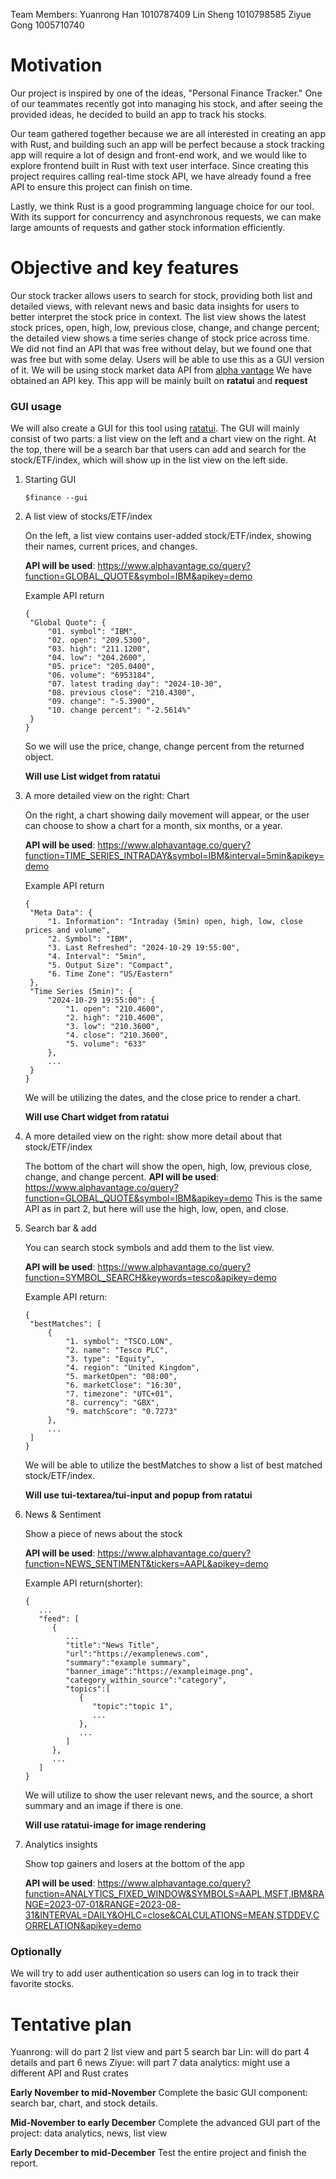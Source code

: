 Team Members:
Yuanrong Han 1010787409
Lin Sheng 1010798585
Ziyue Gong 1005710740

<!-- API Key: 08GJX8AILBFV6R98
https://www.alphavantage.co/documentation/ -->

# Motivation

Our project is inspired by one of the ideas, "Personal Finance Tracker." One of our teammates recently got into managing his stock, and after seeing the provided ideas, he decided to build an app to track his stocks.

Our team gathered together because we are all interested in creating an app with Rust, and building such an app will be perfect because a stock tracking app will require a lot of design and front-end work, and we would like to explore frontend built in Rust with text user interface. Since creating this project requires calling real-time stock API, we have already found a free API to ensure this project can finish on time.

​​Lastly, we think Rust is a good programming language choice for our tool. With its support for concurrency and asynchronous requests, we can make large amounts of requests and gather stock information efficiently.

# Objective and key features

Our stock tracker allows users to search for stock, providing both list and detailed views, with relevant news and basic data insights for users to better interpret the stock price in context. The list view shows the latest stock prices, open, high, low, previous close, change, and change percent; the detailed view shows a time series change of stock price across time. We did not find an API that was free without delay, but we found one that was free but with some delay.
Users will be able to use this as a GUI version of it.
We will be using stock market data API from [alpha vantage](https://www.alphavantage.co/documentation/)
We have obtained an API key.
This app will be mainly built on **ratatui** and **request**

### GUI usage

We will also create a GUI for this tool using [ratatui](https://ratatui.rs/). The GUI will mainly consist of two parts: a list view on the left and a chart view on the right. At the top, there will be a search bar that users can add and search for the stock/ETF/index, which will show up in the list view on the left side.

1. Starting GUI

   `$finance --gui`

2. A list view of stocks/ETF/index

   On the left, a list view contains user-added stock/ETF/index, showing their names, current prices, and changes.

   **API will be used**: https://www.alphavantage.co/query?function=GLOBAL_QUOTE&symbol=IBM&apikey=demo

   Example API return

   ```
   {
    "Global Quote": {
        "01. symbol": "IBM",
        "02. open": "209.5300",
        "03. high": "211.1200",
        "04. low": "204.2600",
        "05. price": "205.0400",
        "06. volume": "6953184",
        "07. latest trading day": "2024-10-30",
        "08. previous close": "210.4300",
        "09. change": "-5.3900",
        "10. change percent": "-2.5614%"
    }
   }
   ```

   So we will use the price, change, change percent from the returned object.

   **Will use List widget from ratatui**

3. A more detailed view on the right: Chart

   On the right, a chart showing daily movement will appear, or the user can choose to show a chart for a month, six months, or a year.

   **API will be used**: https://www.alphavantage.co/query?function=TIME_SERIES_INTRADAY&symbol=IBM&interval=5min&apikey=demo

   Example API return

   ```
   {
    "Meta Data": {
        "1. Information": "Intraday (5min) open, high, low, close prices and volume",
        "2. Symbol": "IBM",
        "3. Last Refreshed": "2024-10-29 19:55:00",
        "4. Interval": "5min",
        "5. Output Size": "Compact",
        "6. Time Zone": "US/Eastern"
    },
    "Time Series (5min)": {
        "2024-10-29 19:55:00": {
            "1. open": "210.4600",
            "2. high": "210.4600",
            "3. low": "210.3600",
            "4. close": "210.3600",
            "5. volume": "633"
        },
        ...
    }
   }
   ```

   We will be utilizing the dates, and the close price to render a chart.

   **Will use Chart widget from ratatui**

4. A more detailed view on the right: show more detail about that stock/ETF/index

   The bottom of the chart will show the open, high, low, previous close, change, and change percent.
   **API will be used**: https://www.alphavantage.co/query?function=GLOBAL_QUOTE&symbol=IBM&apikey=demo
   This is the same API as in part 2, but here will use the high, low, open, and close.

5. Search bar & add

   You can search stock symbols and add them to the list view.

   **API will be used**:
   https://www.alphavantage.co/query?function=SYMBOL_SEARCH&keywords=tesco&apikey=demo

   Example API return:

   ```
   {
    "bestMatches": [
        {
            "1. symbol": "TSCO.LON",
            "2. name": "Tesco PLC",
            "3. type": "Equity",
            "4. region": "United Kingdom",
            "5. marketOpen": "08:00",
            "6. marketClose": "16:30",
            "7. timezone": "UTC+01",
            "8. currency": "GBX",
            "9. matchScore": "0.7273"
        },
        ...
    ]
   }
   ```

   We will be able to utilize the bestMatches to show a list of best matched stock/ETF/index.

   **Will use tui-textarea/tui-input and popup from ratatui**

6. News & Sentiment

   Show a piece of news about the stock

   **API will be used**:
   https://www.alphavantage.co/query?function=NEWS_SENTIMENT&tickers=AAPL&apikey=demo

   Example API return(shorter):

   ```
   {
      ...
      "feed": [
         {
            ...
            "title":"News Title",
            "url":"https://examplenews.com",
            "summary":"example summary",
            "banner_image":"https://exampleimage.png",
            "category_within_source":"category",
            "topics":[
               {
                  "topic":"topic 1",
                  ...
               },
               ...
            ]
         },
         ...
      ]
   }
   ```

   We will utilize to show the user relevant news, and the source, a short summary and an image if there is one.

   **Will use ratatui-image for image rendering**

7. Analytics insights

   Show top gainers and losers at the bottom of the app

   **API will be used**:
   https://www.alphavantage.co/query?function=ANALYTICS_FIXED_WINDOW&SYMBOLS=AAPL,MSFT,IBM&RANGE=2023-07-01&RANGE=2023-08-31&INTERVAL=DAILY&OHLC=close&CALCULATIONS=MEAN,STDDEV,CORRELATION&apikey=demo

### Optionally

We will try to add user authentication so users can log in to track their favorite stocks.

# Tentative plan

Yuanrong: will do part 2 list view and part 5 search bar
Lin: will do part 4 details and part 6 news
Ziyue: will part 7 data analytics: might use a different API and Rust crates

**Early November to mid-November**
Complete the basic GUI component: search bar, chart, and stock details.

**Mid-November to early December**
Complete the advanced GUI part of the project: data analytics, news, list view

**Early December to mid-December**
Test the entire project and finish the report.
